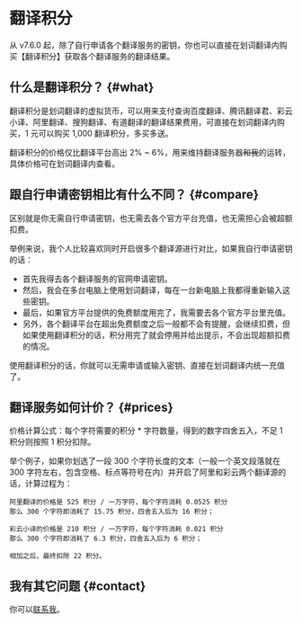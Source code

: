# 翻译积分

从 v7.6.0 起，除了自行申请各个翻译服务的密钥，你也可以直接在划词翻译内购买【翻译积分】获取各个翻译服务的翻译结果。

## 什么是翻译积分？ {#what}

翻译积分是划词翻译的虚拟货币，可以用来支付查询百度翻译、腾讯翻译君、彩云小译、阿里翻译、搜狗翻译、有道翻译的翻译结果费用，可直接在划词翻译内购买，1 元可以购买 1,000 翻译积分，多买多送。

翻译积分的价格仅比翻译平台高出 2% ~ 6%，用来维持翻译服务器~~和我~~的运转，具体价格可在划词翻译内查看。

## 跟自行申请密钥相比有什么不同？ {#compare}

区别就是你无需自行申请密钥，也无需去各个官方平台充值，也无需担心会被超额扣费。

举例来说，我个人比较喜欢同时开启很多个翻译源进行对比，如果我自行申请密钥的话：

 - 首先我得去各个翻译服务的官网申请密钥。
 - 然后，我会在多台电脑上使用划词翻译，每在一台新电脑上我都得重新输入这些密钥。
 - 最后，如果官方平台提供的免费额度用完了，我需要去各个官方平台里充值。
 - 另外，各个翻译平台在超出免费额度之后一般都不会有提醒，会继续扣费，但如果使用翻译积分的话，积分用完了就会停用并给出提示，不会出现超额扣费的情况。

使用翻译积分的话，你就可以无需申请或输入密钥、直接在划词翻译内统一充值了。

## 翻译服务如何计价？ {#prices}

价格计算公式：每个字符需要的积分 * 字符数量，得到的数字四舍五入，不足 1 积分则按照 1 积分扣除。

举个例子，如果你划选了一段 300 个字符长度的文本（一般一个英文段落就在 300 字符左右，包含空格、标点等符号在内）并开启了阿里和彩云两个翻译源的话，计算过程为：

```
阿里翻译的价格是 525 积分 / 一万字符，每个字符消耗 0.0525 积分
那么 300 个字符即消耗了 15.75 积分，四舍五入后为 16 积分；

彩云小译的价格是 210 积分 / 一万字符，每个字符消耗 0.021 积分
那么 300 个字符即消耗了 6.3 积分，四舍五入后为 6 积分；

相加之后，最终扣除 22 积分。
```

## 我有其它问题 {#contact}

你可以[联系我](../issues.mdx)。
